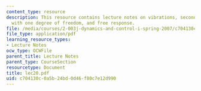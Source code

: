 ```yaml
---
content_type: resource
description: This resource contains lecture notes on vibrations, second order systems
  with one degree of freedom, and free response.
file: /media/courses/2-003j-dynamics-and-control-i-spring-2007/c704130c0a5b24bd0d46f80c7e12d990_lec20.pdf
file_type: application/pdf
learning_resource_types:
- Lecture Notes
ocw_type: OCWFile
parent_title: Lecture Notes
parent_type: CourseSection
resourcetype: Document
title: lec20.pdf
uid: c704130c-0a5b-24bd-0d46-f80c7e12d990
---
```

